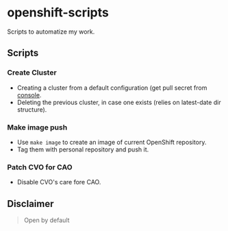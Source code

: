 # openshift-scripts

Scripts to automatize my work.

## Scripts

### Create Cluster

- Creating a cluster from a default configuration (get pull secret from [console](https://console.redhat.com).
- Deleting the previous cluster, in case one exists (relies on latest-date dir structure).

### Make image push

- Use `make image` to create an image of current OpenShift repository.
- Tag them with personal repository and push it.

### Patch CVO for CAO

- Disable CVO's care fore CAO.

## Disclaimer

> Open by default


